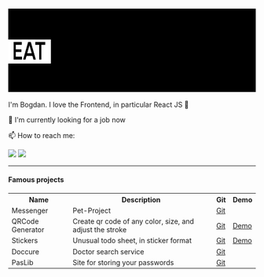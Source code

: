 ![Gif](https://github.com/bogdanaks/bogdanaks/blob/master/animation.gif)
<html>
    <head>
        <mate charest="utf-8" />
    </head>
    <body>
	<p>I'm Bogdan. I love the Frontend, in particular React JS 💎</p>
	<p>🌱 I'm currently looking for a job now</p>
	<p>📫 How to reach me:</p>
        <a href="https://www.linkedin.com/in/bogdanaks/"><img src="https://img.shields.io/badge/--linkedin?label=LinkedIn&logo=LinkedIn&style=social"/><a/>
        <a href="https://tlgg.ru/bogdanaks"><img src="https://img.shields.io/badge/--Telegram?label=Telegram&logo=Telegram&style=social"/><a/>
	<hr>
	<h4>Famous projects</h4>
	<table>
	<tr>
	  <th>Name</th>
	  <th>Description</th>
	  <th>Git</th>
	  <th>Demo</th>
	</tr>
	<tr>
	  <td>Messenger</td>
	  <td>Pet-Project</td>
	  <td><a href="https://github.com/bogdanaks/messenger2">Git</a></td>
	  <td></td>
	</tr>
	<tr>
	<tr>
	  <td>QRCode Generator</td>
	  <td>Create qr code of any color, size, and adjust the stroke</td>
	  <td><a href="https://github.com/bogdanaks/qrcode">Git</a></td>
	  <td><a href="https://bogdanaks.github.io/qrcode//">Demo</a></td>
	</tr>
	<tr>
	  <td>Stickers</td>
	  <td>Unusual todo sheet, in sticker format</td>
	  <td><a href="https://github.com/bogdanaks/stickers">Git</a></td>
	  <td><a href="https://bogdanaks.github.io/stickers/">Demo</a></td>
	</tr>
	  <td>Doccure</td>
	  <td>Doctor search service</td>
	  <td><a href="https://github.com/bogdanaks/doccure">Git</a></td>
	  <td></td>
	</tr>
	<tr>
	  <td>PasLib</td>
	  <td>Site for storing your passwords</td>
	  <td><a href="https://github.com/bogdanaks/paslib">Git</a></td>
	  <td></td>
	</tr>
	</table>
    </body>
</html>
